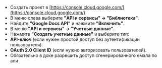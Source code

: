 - Создать проект в [https://console.cloud.google.com/](https://console.cloud.google.com/)
- В меню слева выберите **"API и сервисы" → "Библиотека"**.
- Найдите **"Google Docs API"** и нажмите **"Включить"**.
- В меню **"API и сервисы" → "Учетные данные"**.
- Нажмите **"Создать учетные данные"** и выберите тип:
- **API-ключ** (если нужен простой доступ без аутентификации пользователя). 
- **OAuth 2.0 Client ID** (если нужно авторизовать пользователей).
- Обязательно в доке разрешить доступ сгенерированного емэла по апи